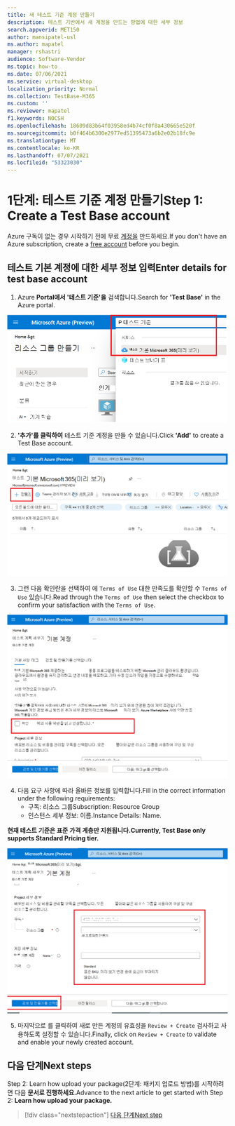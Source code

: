 ```yaml
---
title: 새 테스트 기준 계정 만들기
description: 테스트 기반에서 새 계정을 만드는 방법에 대한 세부 정보
search.appverid: MET150
author: mansipatel-usl
ms.author: mapatel
manager: rshastri
audience: Software-Vendor
ms.topic: how-to
ms.date: 07/06/2021
ms.service: virtual-desktop
localization_priority: Normal
ms.collection: TestBase-M365
ms.custom: ''
ms.reviewer: mapatel
f1.keywords: NOCSH
ms.openlocfilehash: 18609d83b64f03958ed4b74cf0f8a430665e520f
ms.sourcegitcommit: b0f464b6300e2977ed51395473a6b2e02b18fc9e
ms.translationtype: MT
ms.contentlocale: ko-KR
ms.lasthandoff: 07/07/2021
ms.locfileid: "53323030"
---
```

# <a name="step-1-create-a-test-base-account"></a><span data-ttu-id="1e169-103">1단계: 테스트 기준 계정 만들기</span><span class="sxs-lookup"><span data-stu-id="1e169-103">Step 1: Create a Test Base account</span></span>

<span data-ttu-id="1e169-104">Azure 구독이 없는 경우 시작하기 전에 무료 [계정을](https://azure.microsoft.com/en-us/free/) 만드하세요.</span><span class="sxs-lookup"><span data-stu-id="1e169-104">If you don't have an Azure subscription, create a [free account](https://azure.microsoft.com/en-us/free/) before you begin.</span></span>

## <a name="enter-details-for-test-base-account"></a><span data-ttu-id="1e169-105">테스트 기본 계정에 대한 세부 정보 입력</span><span class="sxs-lookup"><span data-stu-id="1e169-105">Enter details for test base account</span></span>
 
1. <span data-ttu-id="1e169-106">Azure **Portal에서 '테스트 기준'을** 검색합니다.</span><span class="sxs-lookup"><span data-stu-id="1e169-106">Search for **'Test Base'** in the Azure portal.</span></span>

![테스트 기본 계정 검색 이미지 만들기](Media/CreateTestAccount1.png)

2. <span data-ttu-id="1e169-108">**'추가'를 클릭하여** 테스트 기준 계정을 만들 수 있습니다.</span><span class="sxs-lookup"><span data-stu-id="1e169-108">Click **'Add'** to create a Test Base account.</span></span>

![추가를 클릭하여 계정 만들기](Media/CreateTestAccount2.png)

3.  <span data-ttu-id="1e169-110">그런 다음 확인란을 선택하여 에 ```Terms of Use``` 대한 만족도를 확인할 수 ```Terms of Use``` 있습니다.</span><span class="sxs-lookup"><span data-stu-id="1e169-110">Read through the ```Terms of Use``` then select the checkbox to confirm your satisfaction with the ```Terms of Use```.</span></span>

![사용 약관 검토](Media/CreateTestAccount3.png)

4.  <span data-ttu-id="1e169-112">다음 요구 사항에 따라 올바른 정보를 입력합니다.</span><span class="sxs-lookup"><span data-stu-id="1e169-112">Fill in the correct information under the following requirements:</span></span> 
    -   <span data-ttu-id="1e169-113">구독: 리소스 그룹</span><span class="sxs-lookup"><span data-stu-id="1e169-113">Subscription: Resource Group</span></span>
    -   <span data-ttu-id="1e169-114">인스턴스 세부 정보: 이름.</span><span class="sxs-lookup"><span data-stu-id="1e169-114">Instance Details: Name.</span></span>

<span data-ttu-id="1e169-115">**현재 테스트 기준은 표준 가격 계층만 지원됩니다.**</span><span class="sxs-lookup"><span data-stu-id="1e169-115">**Currently, Test Base only supports Standard Pricing tier.**</span></span>

![구독 선택, 리소스 그룹 및 세부 정보 입력](Media/CreateTestAccount4.png)

5.  <span data-ttu-id="1e169-117">마지막으로 를 클릭하여 새로 만든 계정의 유효성을 ```Review + Create``` 검사하고 사용하도록 설정할 수 있습니다.</span><span class="sxs-lookup"><span data-stu-id="1e169-117">Finally, click on ```Review + Create``` to validate and enable your newly created account.</span></span>

## <a name="next-steps"></a><span data-ttu-id="1e169-118">다음 단계</span><span class="sxs-lookup"><span data-stu-id="1e169-118">Next steps</span></span>

<span data-ttu-id="1e169-119">Step 2: Learn how upload your package(2단계: 패키지 업로드 방법)를 시작하려면 다음 **문서로 진행하세요.**</span><span class="sxs-lookup"><span data-stu-id="1e169-119">Advance to the next article to get started with Step 2: **Learn how upload your package.**</span></span>
> [!div class="nextstepaction"]
> [<span data-ttu-id="1e169-120">다음 단계</span><span class="sxs-lookup"><span data-stu-id="1e169-120">Next step</span></span>](uploadApplication.md)

<!---
Add button for next page
-->
